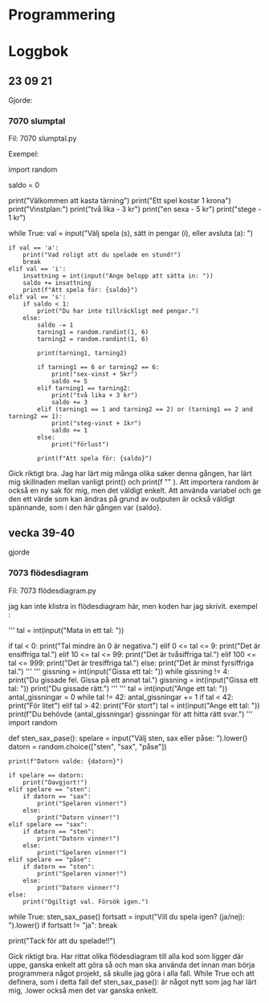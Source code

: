 # Programmering
Loggbok 
=========================

23 09 21 
----------------
Gjorde:
### 7070 slumptal
Fil: 7070 slumptal.py

Exempel:

import random

saldo = 0

print("Välkommen att kasta tärning")
print("Ett spel kostar 1 krona")
print("Vinstplan:")
print("två lika - 3 kr")
print("en sexa - 5 kr")
print("stege - 1 kr")

while True:
    val = input("Välj spela (s), sätt in pengar (i), eller avsluta (a): ")

    if val == 'a':
        print("Vad roligt att du spelade en stund!")
        break
    elif val == 'i':
        insattning = int(input("Ange belopp att sätta in: "))
        saldo += insattning
        print(f"Att spela för: {saldo}")
    elif val == 's':
        if saldo < 1:
            print("Du har inte tillräckligt med pengar.")
        else:
            saldo -= 1
            tarning1 = random.randint(1, 6)
            tarning2 = random.randint(1, 6)

            print(tarning1, tarning2)

            if tarning1 == 6 or tarning2 == 6:
                print("sex-vinst + 5kr")
                saldo += 5
            elif tarning1 == tarning2:
                print("två lika + 3 kr")
                saldo += 3
            elif (tarning1 == 1 and tarning2 == 2) or (tarning1 == 2 and tarning2 == 1):
                print("steg-vinst + 1kr")
                saldo += 1
            else:
                print("förlust")

            print(f"Att spela för: {saldo}")

Gick riktigt bra.
Jag har lärt mig många olika saker denna gången, har lärt mig skillnaden mellan vanligt print() och print(f "" ). Att importera random är också en ny sak för mig, men det
väldigt enkelt. Att använda variabel och ge den ett värde som kan ändras på grund av outputen är också väldigt spännande, som i den här gången var {saldo}. 


vecka 39-40
--------------
gjorde 
### 7073 flödesdiagram 
Fil: 7073 flödesdiagram.py

jag kan inte klistra in flödesdiagram här, men koden har jag skrivit. 
exempel :

'''
tal = int(input("Mata in ett tal: "))

if tal < 0:
    print("Tal mindre än 0 är negativa.")
elif 0 <= tal <= 9:
    print("Det är ensiffriga tal.")
elif 10 <= tal <= 99:
    print("Det är tvåsiffriga tal.")
elif 100 <= tal <= 999:
    print("Det är tresiffriga tal.")
else:
    print("Det är minst fyrsiffriga tal.")
'''
'''
gissning = int(input("Gissa ett tal: "))
while gissning != 4:
    print("Du gissade fel. Gissa på ett annat tal.")
    gissning = int(input("Gissa ett tal: "))
print("Du gissade rätt.")
'''
'''
tal = int(input("Ange ett tal: "))
antal_gissningar = 0
while tal != 42:
    antal_gissningar += 1
    if tal < 42:
        print("För litet")
    elif tal > 42:
        print("För stort")
    tal = int(input("Ange ett tal: "))
print(f"Du behövde {antal_gissningar} gissningar för att hitta rätt svar.")
'''
import random

def sten_sax_pase():
    spelare = input("Välj sten, sax eller påse: ").lower()
    datorn = random.choice(["sten", "sax", "påse"])

    print(f"Datorn valde: {datorn}")

    if spelare == datorn:
        print("Oavgjort!")
    elif spelare == "sten":
        if datorn == "sax":
            print("Spelaren vinner!")
        else:
            print("Datorn vinner!")
    elif spelare == "sax":
        if datorn == "sten":
            print("Datorn vinner!")
        else:
            print("Spelaren vinner!")
    elif spelare == "påse":
        if datorn == "sten":
            print("Spelaren vinner!")
        else:
            print("Datorn vinner!")
    else:
        print("Ogiltigt val. Försök igen.")

while True:
    sten_sax_pase()
    fortsatt = input("Vill du spela igen? (ja/nej): ").lower()
    if fortsatt != "ja":
        break

print("Tack för att du spelade!!")

Gick riktigt bra.
Har rittat olika flödesdiagram till alla kod som ligger där uppe, ganska enkelt att göra så och man ska använda det innan man börja programmera något projekt, så skulle jag göra i alla fall. While True och att definera, som i detta fall def sten_sax_pase(): är något nytt som jag har lärt mig, .lower också men det var ganska enkelt. 
